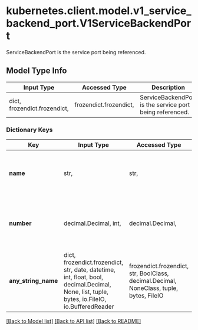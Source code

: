 # kubernetes.client.model.v1_service_backend_port.V1ServiceBackendPort

ServiceBackendPort is the service port being referenced.

## Model Type Info
Input Type | Accessed Type | Description | Notes
------------ | ------------- | ------------- | -------------
dict, frozendict.frozendict,  | frozendict.frozendict,  | ServiceBackendPort is the service port being referenced. | 

### Dictionary Keys
Key | Input Type | Accessed Type | Description | Notes
------------ | ------------- | ------------- | ------------- | -------------
**name** | str,  | str,  | Name is the name of the port on the Service. This is a mutually exclusive setting with \&quot;Number\&quot;. | [optional] 
**number** | decimal.Decimal, int,  | decimal.Decimal,  | Number is the numerical port number (e.g. 80) on the Service. This is a mutually exclusive setting with \&quot;Name\&quot;. | [optional] value must be a 32 bit integer
**any_string_name** | dict, frozendict.frozendict, str, date, datetime, int, float, bool, decimal.Decimal, None, list, tuple, bytes, io.FileIO, io.BufferedReader | frozendict.frozendict, str, BoolClass, decimal.Decimal, NoneClass, tuple, bytes, FileIO | any string name can be used but the value must be the correct type | [optional]

[[Back to Model list]](../../README.md#documentation-for-models) [[Back to API list]](../../README.md#documentation-for-api-endpoints) [[Back to README]](../../README.md)

